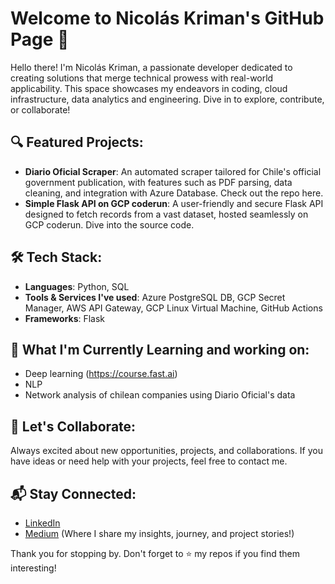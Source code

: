 # Welcome to Nicolás Kriman's GitHub Page 🚀

Hello there! I'm Nicolás Kriman, a passionate developer dedicated to creating solutions that merge technical prowess with real-world applicability. This space showcases my endeavors in coding, cloud infrastructure, data analytics and engineering. Dive in to explore, contribute, or collaborate!

## 🔍 Featured Projects:

- **Diario Oficial Scraper**: An automated scraper tailored for Chile's official government publication, with features such as PDF parsing, data cleaning, and integration with Azure Database. Check out the repo here.
- **Simple Flask API on GCP coderun**: A user-friendly and secure Flask API designed to fetch records from a vast dataset, hosted seamlessly on GCP coderun. Dive into the source code.

## 🛠 Tech Stack:

  - **Languages**: Python, SQL
  - **Tools & Services I've used**: Azure PostgreSQL DB, GCP Secret Manager, AWS API Gateway, GCP Linux Virtual Machine, GitHub Actions
  - **Frameworks**: Flask

##  🌱 What I'm Currently Learning and working on:

- Deep learning (https://course.fast.ai)
- NLP
- Network analysis of chilean companies using Diario Oficial's data

## 🤝 Let's Collaborate:

Always excited about new opportunities, projects, and collaborations. If you have ideas or need help with your projects, feel free to contact me.

## 📬 Stay Connected:

 - [LinkedIn](https://www.linkedin.com/in/nicol%C3%A1s-kriman-61173916/)
 - [Medium](https://medium.com/@kriman_65190) (Where I share my insights, journey, and project stories!)

Thank you for stopping by. Don't forget to ⭐ my repos if you find them interesting!
